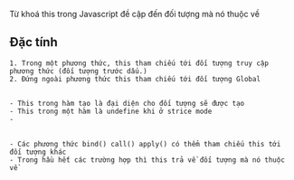Từ khoá this trong Javascript đề cập đến đối tượng mà nó thuộc về
## Đặc tính
    1. Trong một phương thức, this tham chiếu tới đối tượng truy cập phương thức (đối tượng trước dấu.)
    2. Đứng ngoài phương thức this tham chiếu tới đối tượng Global
##  
    - This trong hàm tạo là đại diện cho đối tượng sẽ được tạo
    - This trong một hàm là undefine khi ở strice mode
    - 
## 
    - Các phương thức bind() call() apply() có thểm tham chiếu this tới đối tượng khác
    - Trong hầu hết các trường hợp thì this trả về đối tượng mà nó thuộc về

    